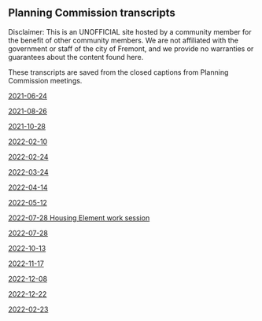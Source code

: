 ## Planning Commission transcripts

Disclaimer: This is an UNOFFICIAL site hosted by a community member for the benefit of other community members.  We are not affiliated with the government or staff of the city of Fremont, and we provide no warranties or guarantees about the content found here.

These transcripts are saved from the closed captions from Planning Commission meetings.

[2021-06-24](/planning-commission/2021-06-24.txt)

[2021-08-26](/planning-commission/2021-08-26.txt)

[2021-10-28](/planning-commission/2021-10-28.txt)

[2022-02-10](/planning-commission/2022-02-10.txt)

[2022-02-24](/planning-commission/2022-02-24.txt)

[2022-03-24](/planning-commission/2022-03-24.txt)

[2022-04-14](/planning-commission/2022-04-14.txt)

[2022-05-12](/planning-commission/2022-05-12.txt)

[2022-07-28 Housing Element work session](/planning-commission/2022-07-28-housing-element-work-session.txt)

[2022-07-28](/planning-commission/2022-07-28.txt)

[2022-10-13](/planning-commission/2022-10-13.txt)

[2022-11-17](/planning-commission/2022-11-17.txt)

[2022-12-08](/planning-commission/2022-12-08.txt)

[2022-12-22](/planning-commission/2022-12-22.txt)

[2022-02-23](/planning-commission/2022-02-23.txt)
